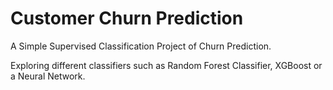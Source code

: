 # Customer Churn Prediction

A Simple Supervised Classification Project of Churn Prediction.  

Exploring different classifiers such as Random Forest Classifier, XGBoost or a Neural Network.  

